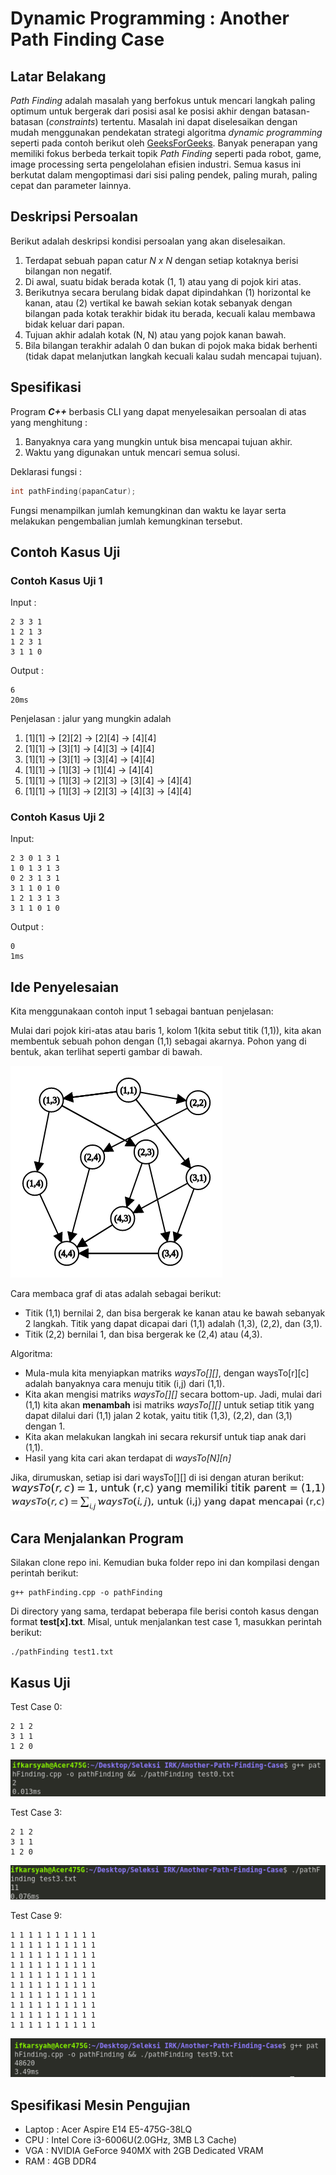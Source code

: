 # Dynamic Programming : Another Path Finding Case

## Latar Belakang

_Path Finding_ adalah masalah yang berfokus untuk mencari langkah paling optimum untuk bergerak dari posisi asal ke posisi akhir dengan batasan-batasan (_constraints_) tertentu. Masalah ini dapat diselesaikan dengan mudah menggunakan pendekatan strategi algoritma _dynamic programming_ seperti pada contoh berikut oleh [GeeksForGeeks](https://www.geeksforgeeks.org/min-cost-path-dp-6/). Banyak penerapan yang memiliki fokus berbeda terkait topik _Path Finding_ seperti pada robot, game, image processing serta pengelolahan efisien industri. Semua kasus ini berkutat dalam mengoptimasi dari sisi paling pendek, paling murah, paling cepat dan parameter lainnya.

## Deskripsi Persoalan

Berikut adalah deskripsi kondisi persoalan yang akan diselesaikan.

1. Terdapat sebuah papan catur _N x N_ dengan setiap kotaknya berisi bilangan non negatif.
2. Di awal, suatu bidak berada kotak (1, 1) atau yang di pojok kiri atas.
3. Berikutnya secara berulang bidak dapat dipindahkan (1) horizontal ke kanan, atau (2) vertikal ke bawah sekian kotak sebanyak dengan bilangan pada kotak terakhir bidak itu berada, kecuali kalau membawa bidak keluar dari papan.
4. Tujuan akhir adalah kotak (N, N) atau yang pojok kanan bawah.
5. Bila bilangan terakhir adalah 0 dan bukan di pojok maka bidak berhenti (tidak dapat melanjutkan langkah kecuali kalau sudah mencapai tujuan).

## Spesifikasi

Program **_C++_** berbasis CLI yang dapat menyelesaikan persoalan di atas yang menghitung :

1. Banyaknya cara yang mungkin untuk bisa mencapai tujuan akhir.
2. Waktu yang digunakan untuk mencari semua solusi.

Deklarasi fungsi :

```C++
int pathFinding(papanCatur);
```

Fungsi menampilkan jumlah kemungkinan dan waktu ke layar serta melakukan pengembalian jumlah kemungkinan tersebut.

## Contoh Kasus Uji

### Contoh Kasus Uji 1

Input :

```
2 3 3 1
1 2 1 3
1 2 3 1
3 1 1 0
```

Output :

```
6
20ms
```

Penjelasan :
jalur yang mungkin adalah

1. [1][1] -> [2][2] -> [2][4] -> [4][4]
2. [1][1] -> [3][1] -> [4][3] -> [4][4]
3. [1][1] -> [3][1] -> [3][4] -> [4][4]
4. [1][1] -> [1][3] -> [1][4] -> [4][4]
5. [1][1] -> [1][3] -> [2][3] -> [3][4] -> [4][4]
6. [1][1] -> [1][3] -> [2][3] -> [4][3] -> [4][4]

### Contoh Kasus Uji 2

Input:

```
2 3 0 1 3 1
1 0 1 3 1 3
0 2 3 1 3 1
3 1 1 0 1 0
1 2 1 3 1 3
3 1 1 0 1 0
```

Output :

```
0
1ms
```

## Ide Penyelesaian

Kita menggunakaan contoh input 1 sebagai bantuan penjelasan:

Mulai dari pojok kiri-atas atau baris 1, kolom 1(kita sebut titik (1,1)),
kita akan membentuk sebuah pohon dengan (1,1) sebagai akarnya.
Pohon yang di bentuk, akan terlihat seperti gambar di bawah.

![graph pathFinding](img/graph.png)

Cara membaca graf di atas adalah sebagai berikut:

- Titik (1,1) bernilai 2, dan bisa bergerak ke kanan atau ke bawah sebanyak 2 langkah. Titik yang dapat dicapai dari (1,1) adalah (1,3), (2,2), dan (3,1).
- Titik (2,2) bernilai 1, dan bisa bergerak ke (2,4) atau (4,3).

Algoritma:

- Mula-mula kita menyiapkan matriks _waysTo[][]_, dengan waysTo[r][c] adalah banyaknya cara menuju titik (i,j) dari (1,1).
- Kita akan mengisi matriks _waysTo[][]_ secara bottom-up. Jadi, mulai dari (1,1) kita akan **menambah** isi matriks _waysTo[][]_ untuk setiap titik yang dapat dilalui dari (1,1) jalan 2 kotak, yaitu titik (1,3), (2,2), dan (3,1) dengan 1.
- Kita akan melakukan langkah ini secara rekursif untuk tiap anak dari (1,1).
- Hasil yang kita cari akan terdapat di _waysTo[N][n]_

Jika, dirumuskan, setiap isi dari waysTo[][] di isi dengan aturan berikut:
![formula one](img/formulaOne.jpg)
![formula two](img/formulaTwo.jpg)

## Cara Menjalankan Program

Silakan clone repo ini. Kemudian buka folder repo ini dan kompilasi dengan perintah berikut:

```
g++ pathFinding.cpp -o pathFinding
```

Di directory yang sama, terdapat beberapa file berisi contoh kasus dengan format **test[x].txt**. Misal, untuk menjalankan test case 1, masukkan perintah berikut:

```
./pathFinding test1.txt
```

## Kasus Uji

Test Case 0:

```
2 1 2
3 1 1
1 2 0
```

![test 0](img/test0.png)

Test Case 3:

```
2 1 2
3 1 1
1 2 0
```

![test 3](img/test3.png)

Test Case 9:

```
1 1 1 1 1 1 1 1 1 1
1 1 1 1 1 1 1 1 1 1
1 1 1 1 1 1 1 1 1 1
1 1 1 1 1 1 1 1 1 1
1 1 1 1 1 1 1 1 1 1
1 1 1 1 1 1 1 1 1 1
1 1 1 1 1 1 1 1 1 1
1 1 1 1 1 1 1 1 1 1
1 1 1 1 1 1 1 1 1 1
1 1 1 1 1 1 1 1 1 1
```

![test 9](img/test9.png)

## Spesifikasi Mesin Pengujian
- Laptop    : Acer Aspire E14 E5-475G-38LQ
- CPU       : Intel Core i3-6006U(2.0GHz, 3MB L3 Cache)
- VGA       : NVIDIA GeForce 940MX with 2GB Dedicated VRAM
- RAM       : 4GB DDR4